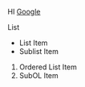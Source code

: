 HI  [Google](https://www.google.com)

List  
* List Item
 * Sublist Item
1. Ordered List Item
  2. SubOL Item
  

